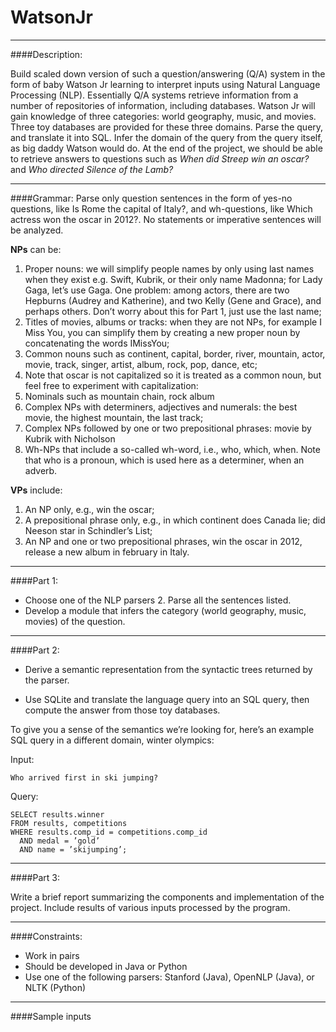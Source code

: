 # WatsonJr
---
####Description:

Build scaled down version of such a question/answering (Q/A) system in the form of baby Watson Jr learning to interpret inputs using Natural Language Processing (NLP). Essentially Q/A systems retrieve information from a number of repositories of information, including databases. Watson Jr will gain knowledge of three categories: world geography, music, and movies. Three toy databases are provided for these three domains. Parse the query, and translate it into SQL. Infer the domain of the query from the query itself, as big daddy Watson would do. At the end of the project, we should be able to retrieve answers to questions such as *When did Streep win an oscar?* and *Who directed Silence of the Lamb?*

---
####Grammar:
Parse only question sentences in the form of yes-no questions, like Is Rome the capital of Italy?, and wh-questions, like Which actress won the oscar in 2012?. No statements or imperative sentences will be analyzed.

**NPs** can be:
1. Proper nouns: we will simplify people names by only using last names when they exist e.g. Swift, Kubrik, or their only name Madonna; for Lady Gaga, let’s use Gaga. One problem: among actors, there are two Hepburns (Audrey and Katherine), and two Kelly (Gene and Grace), and perhaps others. Don’t worry about this for Part 1, just use the last name;2. Titles of movies, albums or tracks: when they are not NPs, for example I Miss You, you can simplify them by creating a new proper noun by concatenating the words IMissYou;3. Common nouns such as continent, capital, border, river, mountain, actor, movie, track, singer, artist, album, rock, pop, dance, etc;4. Note that oscar is not capitalized so it is treated as a common noun, but feel free to experiment with capitalization:5. Nominals such as mountain chain, rock album6. Complex NPs with determiners, adjectives and numerals: the best movie, the highest mountain, thelast track;7. Complex NPs followed by one or two prepositional phrases: movie by Kubrik with Nicholson8. Wh-NPs that include a so-called wh-word, i.e., who, which, when. Note that who is a pronoun, which is used here as a determiner, when an adverb.**VPs** include:1. An NP only, e.g., win the oscar;2. A prepositional phrase only, e.g., in which continent does Canada lie; did Neeson star in Schindler’s List;3. An NP and one or two prepositional phrases, win the oscar in 2012, release a new album in february in Italy.


---
####Part 1:

- Choose one of the NLP parsers 2. Parse all the sentences listed. 
- Develop a module that infers the category (world geography, music, movies) of the question.

---
####Part 2:

- Derive a semantic representation from the syntactic trees returned by the parser. 

- Use SQLite and translate the language query into an SQL query, then compute the answer from those toy databases. 

To give you a sense of the semantics we’re looking for, here’s an example SQL query in a different domain, winter olympics: 

Input:
	
	Who arrived first in ski jumping?

Query:    SELECT results.winner    FROM results, competitions    WHERE results.comp_id = competitions.comp_id      AND medal = ’gold’      AND name = ’skijumping’;
      
---
####Part 3:

Write a brief report summarizing the components and implementation of the project. Include results of various inputs processed by the program.

---
####Constraints:

- Work in pairs
- Should be developed in Java or Python
- Use one of the following parsers: Stanford (Java), OpenNLP (Java), or NLTK (Python)

---
####Sample inputs